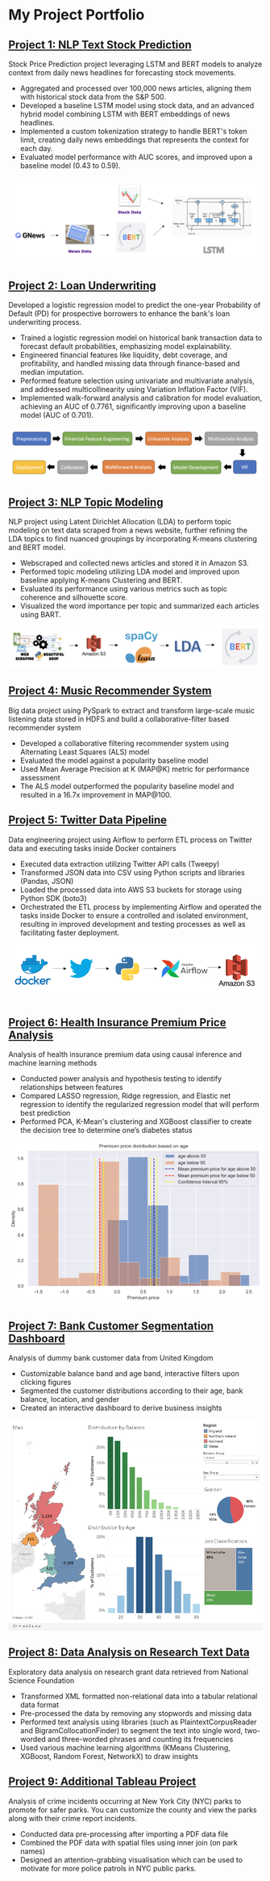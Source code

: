 # My Project Portfolio

## [Project 1: NLP Text Stock Prediction](https://choijin.github.io/NLP_Text_Stock_Prediction/)

Stock Price Prediction project leveraging LSTM and BERT models to analyze context from daily news headlines for forecasting stock movements.
* Aggregated and processed over 100,000 news articles, aligning them with historical stock data from the S&P 500.
* Developed a baseline LSTM model using stock data, and an advanced hybrid model combining LSTM with BERT embeddings of news headlines.
* Implemented a custom tokenization strategy to handle BERT's token limit, creating daily news embeddings that represents the context for each day.
* Evaluated model performance with AUC scores, and improved upon a baseline model (0.43 to 0.59).

![](/images/nlp_text_stock_prediction.png)

## [Project 2: Loan Underwriting](https://choijin.github.io/Loan_Underwriting/)

Developed a logistic regression model to predict the one-year Probability of Default (PD) for prospective borrowers to enhance the bank's loan underwriting process.
* Trained a logistic regression model on historical bank transaction data to forecast default probabilities, emphasizing model explainability.
* Engineered financial features like liquidity, debt coverage, and profitability, and handled missing data through finance-based and median imputation.
* Performed feature selection using univariate and multivariate analysis, and addressed multicollinearity using Variation Inflation Factor (VIF).
* Implemented walk-forward analysis and calibration for model evaluation, achieving an AUC of 0.7761, significantly improving upon a baseline model (AUC of 0.701).

![](/images/loan_underwriting.png)

## [Project 3: NLP Topic Modeling](https://choijin.github.io/NLP_Topic_Modeling/) 

NLP project using Latent Dirichlet Allocation (LDA) to perform topic modeling on text data scraped from a news website, further refining the LDA topics to find nuanced groupings by incorporating K-means clustering and BERT model. 
* Webscraped and collected news articles and stored it in Amazon S3.
* Performed topic modeling utilizing LDA model and improved upon baseline applying K-means Clustering and BERT.
* Evaluated its performance using various metrics such as topic coherence and silhouette score.
* Visualized the word importance per topic and summarized each articles using BART.

![](/images/nlp_pipeline.png)

## [Project 4: Music Recommender System](https://choijin.github.io/Music_Recommender_System/) 

Big data project using PySpark to extract and transform large-scale music listening data stored in HDFS and build a collaborative-filter based recommender system
* Developed a collaborative filtering recommender system using Alternating Least Squares (ALS) model
* Evaluated the model against a popularity baseline model
* Used Mean Average Precision at K (MAP@K) metric for performance assessment
* The ALS model outperformed the popularity baseline model and resulted in a 16.7x improvement in MAP@100.

## [Project 5: Twitter Data Pipeline](https://choijin.github.io/Twitter_Data_Pipeline_ETL/) 

Data engineering project using Airflow to perform ETL process on Twitter data and executing tasks inside Docker containers
* Executed data extraction utilizing Twitter API calls (Tweepy)
* Transformed JSON data into CSV using Python scripts and libraries (Pandas, JSON)
* Loaded the processed data into AWS S3 buckets for storage using Python SDK (boto3)
* Orchestrated the ETL process by implementing Airflow and operated the tasks inside Docker to ensure a controlled and isolated environment, resulting in improved development and testing processes as well as facilitating faster deployment.

![](/images/twitter_pipeline.png)

## [Project 6: Health Insurance Premium Price Analysis](https://choijin.github.io/Health_Insurance_Analysis/) 

Analysis of health insurance premium data using causal inference and machine learning methods
* Conducted power analysis and hypothesis testing to identify relationships between features
* Compared LASSO regression, Ridge regression, and Elastic net regression to identify the regularized regression model that will perform best prediction
* Performed PCA, K-Mean's clustering and XGBoost classifier to create the decision tree to determine one’s diabetes status

![](/images/age_distribution.png)

## [Project 7: Bank Customer Segmentation Dashboard](https://choijin.github.io/Bank_Customer_Dashboard/) 

Analysis of dummy bank customer data from United Kingdom
* Customizable balance band and age band, interactive filters upon clicking figures
* Segmented the customer distributions according to their age, bank balance, location, and gender
* Created an interactive dashboard to derive business insights

![](/images/bank_dashboard.png)

## [Project 8: Data Analysis on Research Text Data](https://choijin.github.io/Data_Analysis_Research/)  

Exploratory data analysis on research grant data retrieved from National Science Foundation 
* Transformed XML formatted non-relational data into a tabular relational data format
* Pre-processed the data by removing any stopwords and missing data
* Performed text analysis using libraries (such as PlaintextCorpusReader and BigramCollocationFinder) to segment the text into single word, two-worded and three-worded phrases and counting its frequencies
* Used various machine learning algorithms (KMeans Clustering, XGBoost, Random Forest, NetworkX) to draw insights

## [Project 9: Additional Tableau Project](https://public.tableau.com/app/profile/jin.choi8484/viz/NYCParkCrime_16744573706270/NYCRates) 

Analysis of crime incidents occurring at New York City (NYC) parks to promote for safer parks. You can customize the county and view the parks along with their crime report incidents.

* Conducted data pre-processing after importing a PDF data file
* Combined the PDF data with spatial files using inner join (on park names)
* Designed an attention-grabbing visualisation which can be used to motivate for more police patrols in NYC public parks.
